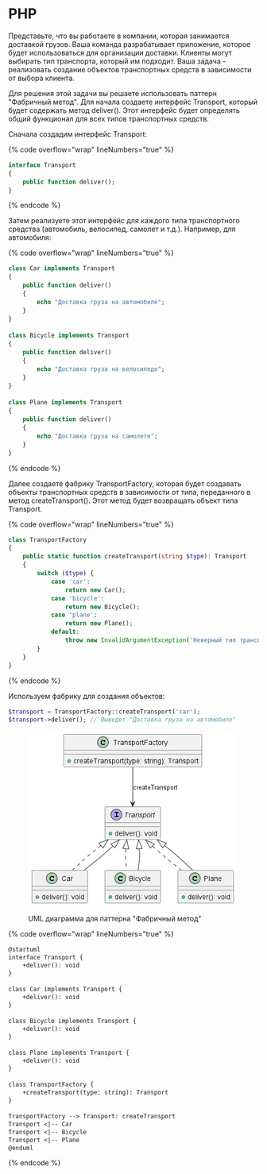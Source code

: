 # PHP

Представьте, что вы работаете в компании, которая занимается доставкой грузов. Ваша команда разрабатывает приложение, которое будет использоваться для организации доставки. Клиенты могут выбирать тип транспорта, который им подходит. Ваша задача - реализовать создание объектов транспортных средств в зависимости от выбора клиента.

Для решения этой задачи вы решаете использовать паттерн "Фабричный метод". Для начала создаете интерфейс Transport, который будет содержать метод deliver(). Этот интерфейс будет определять общий функционал для всех типов транспортных средств.

Сначала создадим интерфейс Transport:

{% code overflow="wrap" lineNumbers="true" %}
```php
interface Transport
{
    public function deliver();
}
```
{% endcode %}

Затем реализуете этот интерфейс для каждого типа транспортного средства (автомобиль, велосипед, самолет и т.д.). Например, для автомобиля:

{% code overflow="wrap" lineNumbers="true" %}
```php
class Car implements Transport
{
    public function deliver()
    {
        echo "Доставка груза на автомобиле";
    }
}

class Bicycle implements Transport
{
    public function deliver()
    {
        echo "Доставка груза на велосипеде";
    }
}

class Plane implements Transport
{
    public function deliver()
    {
        echo "Доставка груза на самолете";
    }
}
```
{% endcode %}

Далее создаете фабрику TransportFactory, которая будет создавать объекты транспортных средств в зависимости от типа, переданного в метод createTransport(). Этот метод будет возвращать объект типа Transport.

{% code overflow="wrap" lineNumbers="true" %}
```php
class TransportFactory
{
    public static function createTransport(string $type): Transport
    {
        switch ($type) {
            case 'car':
                return new Car();
            case 'bicycle':
                return new Bicycle();
            case 'plane':
                return new Plane();
            default:
                throw new InvalidArgumentException('Неверный тип транспорта');
        }
    }
}
```
{% endcode %}

Используем фабрику для создания объектов:

```php
$transport = TransportFactory::createTransport('car');
$transport->deliver(); // Выведет "Доставка груза на автомобиле"
```

<figure><img src="../../../../../.gitbook/assets/image (1) (1) (1) (1) (1) (1) (1) (1) (1) (1) (1) (1) (1) (1) (1) (1) (1) (1) (1) (1) (1) (2).png" alt=""><figcaption><p>UML диаграмма для паттерна "Фабричный метод"</p></figcaption></figure>

{% code overflow="wrap" lineNumbers="true" %}
```plant-uml
@startuml
interface Transport {
    +deliver(): void
}

class Car implements Transport {
    +deliver(): void
}

class Bicycle implements Transport {
    +deliver(): void
}

class Plane implements Transport {
    +deliver(): void
}

class TransportFactory {
    +createTransport(type: string): Transport
}

TransportFactory --> Transport: createTransport
Transport <|-- Car
Transport <|-- Bicycle
Transport <|-- Plane
@enduml

```
{% endcode %}
